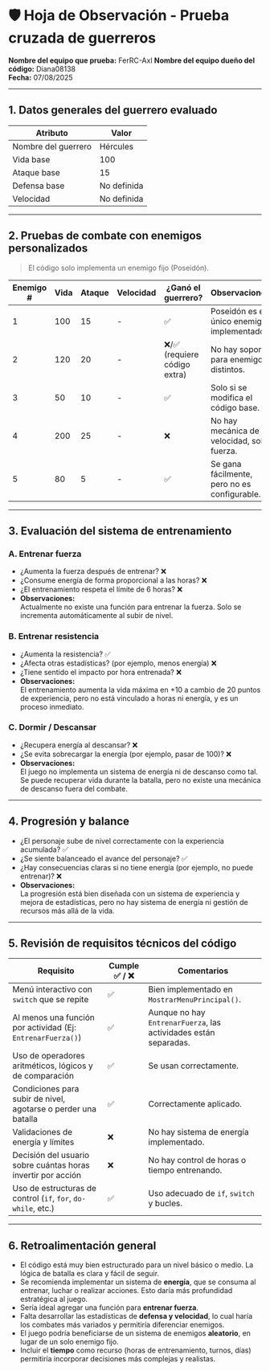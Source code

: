 # 🛡️ Hoja de Observación - Prueba cruzada de guerreros

**Nombre del equipo que prueba:** FerRC-Axl 
**Nombre del equipo dueño del código:** Diana08138  
**Fecha:** 07/08/2025

---

## 1. Datos generales del guerrero evaluado

| Atributo            | Valor       |
|---------------------|-------------|
| Nombre del guerrero | Hércules    |
| Vida base           | 100         |
| Ataque base         | 15          |
| Defensa base        | No definida |
| Velocidad           | No definida |

---

## 2. Pruebas de combate con enemigos personalizados

> El código solo implementa un enemigo fijo (Poseidón).

| Enemigo # | Vida | Ataque | Velocidad | ¿Ganó el guerrero? | Observaciones                               |
|-----------|------|--------|-----------|---------------------|----------------------------------------------|
| 1         | 100  | 15     | -         | ✅                   | Poseidón es el único enemigo implementado.   |
| 2         | 120  | 20     | -         | ❌/✅ (requiere código extra) | No hay soporte para enemigos distintos.       |
| 3         | 50   | 10     | -         | ✅                   | Solo si se modifica el código base.          |
| 4         | 200  | 25     | -         | ❌                   | No hay mecánica de velocidad, solo fuerza.   |
| 5         | 80   | 5      | -         | ✅                   | Se gana fácilmente, pero no es configurable. |

---

## 3. Evaluación del sistema de entrenamiento

### A. Entrenar fuerza

- ¿Aumenta la fuerza después de entrenar? ❌  
- ¿Consume energía de forma proporcional a las horas? ❌  
- ¿El entrenamiento respeta el límite de 6 horas? ❌  
- **Observaciones:**  
  Actualmente no existe una función para entrenar la fuerza. Solo se incrementa automáticamente al subir de nivel.

### B. Entrenar resistencia

- ¿Aumenta la resistencia? ✅  
- ¿Afecta otras estadísticas? (por ejemplo, menos energía) ❌  
- ¿Tiene sentido el impacto por hora entrenada? ❌  
- **Observaciones:**  
  El entrenamiento aumenta la vida máxima en +10 a cambio de 20 puntos de experiencia, pero no está vinculado a horas ni energía, y es un proceso inmediato.

### C. Dormir / Descansar

- ¿Recupera energía al descansar? ❌  
- ¿Se evita sobrecargar la energía (por ejemplo, pasar de 100)? ❌  
- **Observaciones:**  
  El juego no implementa un sistema de energía ni de descanso como tal. Se puede recuperar vida durante la batalla, pero no existe una mecánica de descanso fuera del combate.

---

## 4. Progresión y balance

- ¿El personaje sube de nivel correctamente con la experiencia acumulada? ✅  
- ¿Se siente balanceado el avance del personaje? ✅  
- ¿Hay consecuencias claras si no tiene energía (por ejemplo, no puede entrenar)? ❌  
- **Observaciones:**  
  La progresión está bien diseñada con un sistema de experiencia y mejora de estadísticas, pero no hay sistema de energía ni gestión de recursos más allá de la vida.

---

## 5. Revisión de requisitos técnicos del código

| Requisito                                                        | Cumple ✅ / ❌ | Comentarios                                           |
|------------------------------------------------------------------|---------------|--------------------------------------------------------|
| Menú interactivo con `switch` que se repite                     | ✅            | Bien implementado en `MostrarMenuPrincipal()`.        |
| Al menos una función por actividad (Ej: `EntrenarFuerza()`)     | ✅            | Aunque no hay `EntrenarFuerza`, las actividades están separadas. |
| Uso de operadores aritméticos, lógicos y de comparación         | ✅            | Se usan correctamente.                                |
| Condiciones para subir de nivel, agotarse o perder una batalla | ✅            | Correctamente aplicado.                               |
| Validaciones de energía y límites                               | ❌            | No hay sistema de energía implementado.               |
| Decisión del usuario sobre cuántas horas invertir por acción   | ❌            | No hay control de horas o tiempo entrenando.          |
| Uso de estructuras de control (`if`, `for`, `do-while`, etc.)   | ✅            | Uso adecuado de `if`, `switch` y bucles.              |

---

## 6. Retroalimentación general

- El código está muy bien estructurado para un nivel básico o medio. La lógica de batalla es clara y fácil de seguir.   
- Se recomienda implementar un sistema de **energía**, que se consuma al entrenar, luchar o realizar acciones. Esto daría más profundidad estratégica al juego.  
- Sería ideal agregar una función para **entrenar fuerza**.  
- Falta desarrollar las estadísticas de **defensa y velocidad**, lo cual haría los combates más variados y permitiría diferenciar enemigos.  
- El juego podría beneficiarse de un sistema de enemigos **aleatorio**, en lugar de un solo enemigo fijo.  
- Incluir el **tiempo** como recurso (horas de entrenamiento, turnos, días) permitiría incorporar decisiones más complejas y realistas.  
